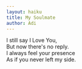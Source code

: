 ```yaml
---
layout: haiku
title: My Soulmate
author: Adi
---
```



I still say I Love You,<br>
But now there's no reply.<br>
I always feel your presence<br>
As if you never left my side.